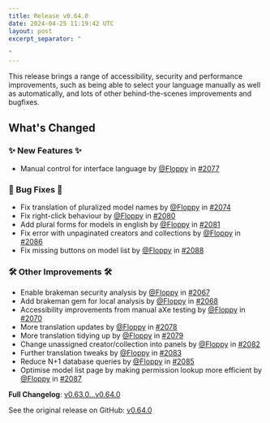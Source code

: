 ```yaml
---
title: Release v0.64.0
date: 2024-04-25 11:19:42 UTC
layout: post
excerpt_separator: "

"
---
```

This release brings a range of accessibility, security and performance improvements, such as being able to select your language manually as well as automatically, and lots of other behind-the-scenes improvements and bugfixes.

<!-- Release notes generated using configuration in .github/release.yml at main -->

## What's Changed
### ✨ New Features ✨
* Manual control for interface language by [@Floppy](https://github.com/Floppy) in [#2077](https://github.com/manyfold3d/manyfold/pull/2077)
### 🐛 Bug Fixes 🐛
* Fix translation of pluralized model names by [@Floppy](https://github.com/Floppy) in [#2074](https://github.com/manyfold3d/manyfold/pull/2074)
* Fix right-click behaviour by [@Floppy](https://github.com/Floppy) in [#2080](https://github.com/manyfold3d/manyfold/pull/2080)
* Add plural forms for models in english by [@Floppy](https://github.com/Floppy) in [#2081](https://github.com/manyfold3d/manyfold/pull/2081)
* Fix error with unpaginated creators and collections by [@Floppy](https://github.com/Floppy) in [#2086](https://github.com/manyfold3d/manyfold/pull/2086)
* Fix missing buttons on model list by [@Floppy](https://github.com/Floppy) in [#2088](https://github.com/manyfold3d/manyfold/pull/2088)
### 🛠️ Other Improvements 🛠️
* Enable brakeman security analysis by [@Floppy](https://github.com/Floppy) in [#2067](https://github.com/manyfold3d/manyfold/pull/2067)
* Add brakeman gem for local analysis by [@Floppy](https://github.com/Floppy) in [#2068](https://github.com/manyfold3d/manyfold/pull/2068)
* Accessibility improvements from manual aXe testing by [@Floppy](https://github.com/Floppy) in [#2070](https://github.com/manyfold3d/manyfold/pull/2070)
* More translation updates by [@Floppy](https://github.com/Floppy) in [#2078](https://github.com/manyfold3d/manyfold/pull/2078)
* More translation tidying up by [@Floppy](https://github.com/Floppy) in [#2079](https://github.com/manyfold3d/manyfold/pull/2079)
* Change unassigned creator/collection into panels by [@Floppy](https://github.com/Floppy) in [#2082](https://github.com/manyfold3d/manyfold/pull/2082)
* Further translation tweaks by [@Floppy](https://github.com/Floppy) in [#2083](https://github.com/manyfold3d/manyfold/pull/2083)
* Reduce N+1 database queries by [@Floppy](https://github.com/Floppy) in [#2085](https://github.com/manyfold3d/manyfold/pull/2085)
* Optimise model list page by making permission lookup more efficient by [@Floppy](https://github.com/Floppy) in [#2087](https://github.com/manyfold3d/manyfold/pull/2087)


**Full Changelog**: [v0.63.0...v0.64.0](https://github.com/manyfold3d/manyfold/compare/v0.63.0...v0.64.0)

See the original release on GitHub: [v0.64.0](https://github.com/manyfold3d/manyfold/releases/tag/v0.64.0)
